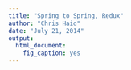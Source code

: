 ```yaml
---
title: "Spring to Spring, Redux"
author: "Chris Haid"
date: "July 21, 2014"
output:
  html_document:
    fig_caption: yes
---
```










